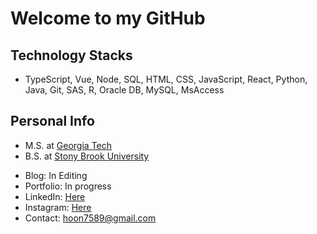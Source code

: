 # Welcome to my GitHub

## Technology Stacks
- TypeScript, Vue, Node, SQL, HTML, CSS, JavaScript, React, Python, Java, Git, SAS, R, Oracle DB, MySQL, MsAccess

## Personal Info
- M.S. at <a href="https://www.gatech.edu/">Georgia Tech</a>
- B.S. at <a href="https://www.stonybrook.edu/">Stony Brook University</a>
<!--- Blog: <a href="https://jfloww.github.io/">Here</a> <br>-->
- Blog: In Editing<br>
- Portfolio: In progress<br>
- LinkedIn: <a href="https://www.linkedin.com/in/jfloww/">Here</a> <br>
- Instagram: <a href="https://www.instagram.com/jaehoon_jung98/">Here</a><br>
- Contact: hoon7589@gmail.com <br>


<!-- [![GitHub Streak](https://streak-stats.demolab.com/?user=jfloww&theme=algolia)](https://git.io/streak-stats) -->
<!--[![Top Langs](https://github-readme-stats.vercel.app/api/top-langs/?username=jfloww&&theme=algolia)](https://github.com/anuraghazra/github-readme-stats) -->
